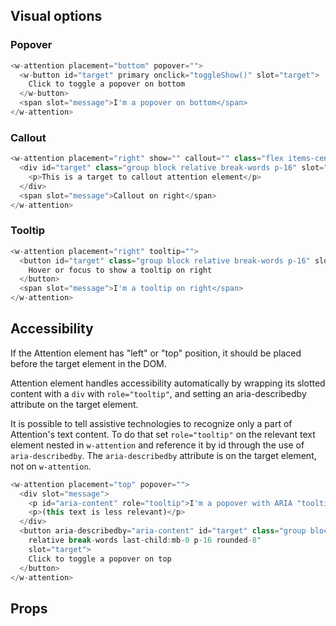 ## Visual options

### Popover

```js
<w-attention placement="bottom" popover="">
  <w-button id="target" primary onclick="toggleShow()" slot="target">
    Click to toggle a popover on bottom
  </w-button>
  <span slot="message">I'm a popover on bottom</span>
</w-attention>
```

### Callout

```js
<w-attention placement="right" show="" callout="" class="flex items-center">
  <div id="target" class="group block relative break-words p-16" slot="target">
    <p>This is a target to callout attention element</p>
  </div>
  <span slot="message">Callout on right</span>
</w-attention>
```

### Tooltip

```js
<w-attention placement="right" tooltip="">
  <button id="target" class="group block relative break-words p-16" slot="target">
    Hover or focus to show a tooltip on right
  </button>
  <span slot="message">I'm a tooltip on right</span>
</w-attention>
```

## Accessibility
If the Attention element has "left" or "top" position, it should be placed before the target element in the DOM.

Attention element handles accessibility automatically by wrapping its slotted content with a `div` with `role="tooltip"`, and setting an aria-describedby attribute on the target element.

It is possible to tell assistive technologies to recognize only a part of Attention's text content. To do that set `role="tooltip"` on the relevant text element nested in `w-attention` and reference it by id through the use of `aria-describedby`. The `aria-describedby` attribute is on the target element, not on `w-attention`.

```js
<w-attention placement="top" popover="">
  <div slot="message">
    <p id="aria-content" role="tooltip">I'm a popover with ARIA "tooltip" role</p>
    <p>(this text is less relevant)</p>
  </div>
  <button aria-describedby="aria-content" id="target" class="group block
    relative break-words last-child:mb-0 p-16 rounded-8"
    slot="target">
    Click to toggle a popover on top
  </button>
</w-attention>
```

## Props

<api-table type="elements" component="Attention" />
